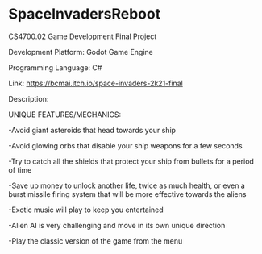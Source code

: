 # SpaceInvadersReboot
CS4700.02 Game Development Final Project

Development Platform: Godot Game Engine

Programming Language: C#

Link: https://bcmai.itch.io/space-invaders-2k21-final

Description:

UNIQUE FEATURES/MECHANICS:

-Avoid giant asteroids that head towards your ship

-Avoid glowing orbs that disable your ship weapons for a few seconds

-Try to catch all the shields that protect your ship from bullets for a period of time

-Save up money to unlock another life, twice as much health, or even a burst missile firing system that will be more effective towards the aliens

-Exotic music will play to keep you entertained

-Alien AI is very challenging and move in its own unique direction

-Play the classic version of the game from the menu



